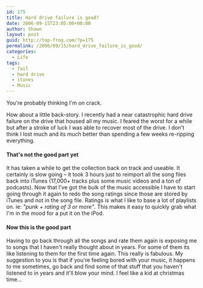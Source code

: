 ```yaml
---
id: 175
title: Hard drive failure is good?
date: 2006-09-15T23:05:00+00:00
author: Shawn
layout: post
guid: http://top-frog.com/?p=175
permalink: /2006/09/15/hard_drive_failure_is_good/
categories:
  - Life
tags:
  - fail
  - hard drive
  - itunes
  - Music
---
```

You're probably thinking I'm on crack.

How about a little back-story. I recently had a near catastrophic hard drive failure on the drive that housed all my music. I feared the worst for a while but after a stroke of luck I was able to recover most of the drive. I don't think I lost much and its much better than spending a few weeks re-ripping everything.

#### That's not the good part yet



It has taken a while to get the collection back on track and useable. It certainly is slow going – it took 3 hours just to reimport all the song files back into iTunes (17,000+ tracks plus some music videos and a ton of podcasts). Now that I've got the bulk of the music accessible I have to start going through it again to redo the song ratings since those are stored by iTunes and not in the song file. Ratings is what I like to base a lot of playlists on. ie: _"punk + rating of 3 or more"_. This makes it easy to quickly grab what I'm in the mood for a put it on the iPod.

#### Now this is the good part

Having to go back through all the songs and rate them again is exposing me to songs that I haven't really thought about in years. For some of them its like listening to them for the first time again. This really is fabulous. My suggestion to you is that if you're feeling bored with your music, it happens to me sometimes, go back and find some of that stuff that you haven't listened to in years and it'll blow your mind. I feel like a kid at christmas time…